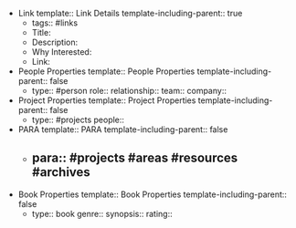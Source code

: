 - Link
  template:: Link Details
  template-including-parent:: true
	- tags:: #links
	- Title:
	- Description:
	- Why Interested:
	- Link:
- People Properties
  template:: People Properties
  template-including-parent:: false
	- type:: #person
	  role::
	  relationship::
	  team::
	  company::
- Project Properties
  template:: Project Properties
  template-including-parent:: false
	- type:: #projects
	  people::
- PARA
  template:: PARA
  template-including-parent:: false
	- para:: #projects #areas #resources #archives
	  -
- Book Properties
  template:: Book Properties
  template-including-parent:: false
	- type:: book
	  genre::
	  synopsis::
	  rating::
